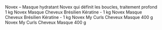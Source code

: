 Novex – Masque hydratant Novex qui définit les boucles, traitement profond 1 kg
Novex Masque Cheveux Brésilien Kératine - 1 kg
Novex Masque Cheveux Brésilien Kératine - 1 kg
Novex My Curls Cheveux Masque 400 g
Novex My Curls Cheveux Masque 400 g